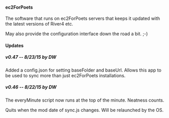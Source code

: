#### ec2ForPoets

The software that runs on ec2ForPoets servers that keeps it updated with the latest versions of River4 etc.  

May also provide the configuration interface down the road a bit. ;-)

#### Updates

##### v0.47 -- 8/23/15 by DW

Added a config.json for setting baseFolder and baseUrl. Allows this app to be used to sync more than just ec2ForPoets installations. 

##### v0.46 -- 8/22/15 by DW

The everyMinute script now runs at the top of the minute. Neatness counts. 

Quits when the mod date of sync.js changes. Will be relaunched by the OS.

